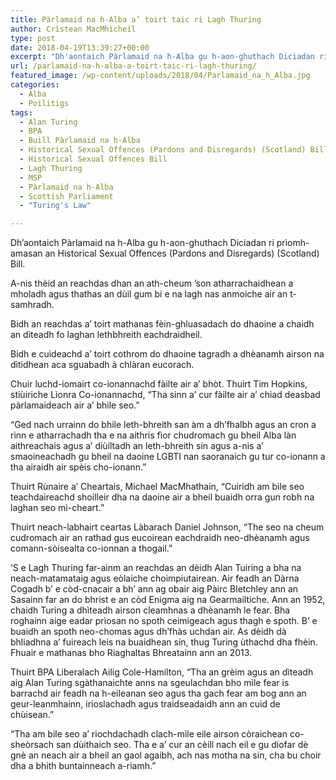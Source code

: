 ```yaml
---
title: Pàrlamaid na h-Alba a’ toirt taic ri Lagh Thuring
author: Crìstean MacMhìcheil
type: post
date: 2018-04-19T13:39:27+00:00
excerpt: "Dh'aontaich Pàrlamaid na h-Alba gu h-aon-ghuthach Diciadan ri prìomh-amasan an Historical Sexual Offences (Pardons and Disregards) (Scotland) Bill."
url: /parlamaid-na-h-alba-a-toirt-taic-ri-lagh-thuring/
featured_image: /wp-content/uploads/2018/04/Parlamaid_na_h_Alba.jpg
categories:
  - Alba
  - Poilitigs
tags:
  - Alan Turing
  - BPA
  - Buill Pàrlamaid na h-Alba
  - Historical Sexual Offences (Pardons and Disregards) (Scotland) Bill
  - Historical Sexual Offences Bill
  - Lagh Thuring
  - MSP
  - Pàrlamaid na h-Alba
  - Scottish Parliament
  - "Turing's Law"

---
```

Dh&#8217;aontaich Pàrlamaid na h-Alba gu h-aon-ghuthach Diciadan ri prìomh-amasan an Historical Sexual Offences (Pardons and Disregards) (Scotland) Bill.

A-nis thèid an reachdas dhan an ath-cheum &#8217;son atharrachaidhean a mholadh agus thathas an dùil gum bi e na lagh nas anmoiche air an t-samhradh.

Bidh an reachdas a&#8217; toirt mathanas fèin-ghluasadach do dhaoine a chaidh an dìteadh fo laghan lethbhreith eachdraidheil.

Bidh e cuideachd a&#8217; toirt cothrom do dhaoine tagradh a dhèanamh airson na dìtidhean aca sguabadh à chlàran eucorach.

Chuir luchd-iomairt co-ionannachd fàilte air a&#8217; bhòt. Thuirt Tim Hopkins, stiùiriche Lìonra Co-ionannachd, &#8220;Tha sinn a&#8217; cur fàilte air a&#8217; chiad deasbad pàrlamaideach air a&#8217; bhile seo.&#8221;

&#8220;Ged nach urrainn do bhile leth-bhreith san àm a dh&#8217;fhalbh agus an cron a rinn e atharrachadh tha e na aithris fìor chudromach gu bheil Alba làn aithreachais agus a&#8217; diùiltadh an leth-bhreith sin agus a-nis a&#8217; smaoineachadh gu bheil na daoine LGBTI nan saoranaich gu tur co-ionann a tha airaidh air spèis cho-ionann.&#8221;

Thuirt Rùnaire a&#8217; Cheartais, Michael MacMhathain, &#8220;Cuiridh am bile seo teachdaireachd shoilleir dha na daoine air a bheil buaidh orra gun robh na laghan seo mì-cheart.&#8221;

Thuirt neach-labhairt ceartas Làbarach Daniel Johnson, &#8220;The seo na cheum cudromach air an rathad gus eucoirean eachdraidh neo-dhèanamh agus comann-sòisealta co-ionnan a thogail.&#8221;

&#8216;S e Lagh Thuring far-ainm an reachdas an dèidh Alan Tuiring a bha na neach-matamataig agus eòlaiche choimpiutairean. Air feadh an Dàrna Cogadh b&#8217; e còd-cnacair a bh&#8217; ann ag obair aig Pàirc Bletchley ann an Sasainn far an do bhrist e an còd Enigma aig na Gearmailtiche. Ann an 1952, chaidh Turing a dhìteadh airson cleamhnas a dhèanamh le fear. Bha roghainn aige eadar prìosan no spoth ceimigeach agus thagh e spoth. B&#8217; e buaidh an spoth neo-chomas agus dh&#8217;fhàs uchdan air. As dèidh dà bhliadhna a&#8217; fuireach leis na buaidhean sin, thug Turing ùthachd dha fhèin. Fhuair e mathanas bho Riaghaltas Bhreatainn ann an 2013.

Thuirt BPA Liberalach Ailig Cole-Hamilton, &#8220;Tha an grèim agus an dìteadh aig Alan Turing sgàthanaichte anns na sgeulachdan bho mìle fear is barrachd air feadh na h-eileanan seo agus tha gach fear am bog ann an geur-leanmhainn, irioslachadh agus traidseadaidh ann an cuid de chùisean.&#8221;

&#8220;Tha am bile seo a&#8217; riochdachadh clach-mìle eile airson còraichean co-sheòrsach san dùithaich seo. Tha e a&#8217; cur an cèill nach eil e gu diofar dè gnè an neach air a bheil an gaol agaibh, ach nas motha na sin, cha bu choir dha a bhith buntainneach a-riamh.&#8221;